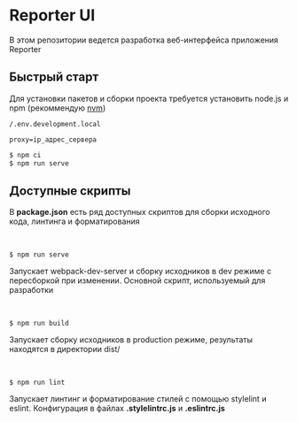 # Reporter UI

В этом репозитории ведется разработка веб-интерфейса приложения Reporter

## Быстрый старт

Для установки пакетов и сборки проекта требуется установить node.js и npm (рекоммендую [nvm](https://github.com/nvm-sh/nvm))

```
/.env.development.local

proxy=ip_адрес_сервера
```

```sh
$ npm ci
$ npm run serve
```

## Доступные скрипты

В **package.json** есть ряд доступных скриптов для сборки исходного кода, линтинга и форматирования

<br>

```shell
$ npm run serve
```

Запускает webpack-dev-server и сборку исходников в dev режиме с пересборкой при изменении.
Основной скрипт, используемый для разработки

<br>

```shell
$ npm run build
```

Запускает сборку исходников в production режиме, результаты находятся в директории dist/

<br>

```shell
$ npm run lint
```

Запускает линтинг и форматирование стилей с помощью stylelint и eslint. Конфигурация в файлах **.stylelintrc.js** и **.eslintrc.js**
